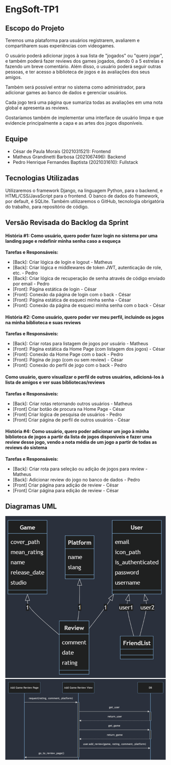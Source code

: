# EngSoft-TP1

## Escopo do Projeto
Teremos uma plataforma para usuários registrarem, avaliarem e compartiharem suas experiências com videogames. 

O usuário poderá adicionar jogos à sua lista de "jogados" ou "quero jogar", e também poderá fazer reviews dos games jogados, dando 0 a 5 estrelas e fazendo um breve comentário. Além disso, o usuário poderá seguir outras pessoas, e ter acesso a biblioteca de jogos e às avaliações dos seus amigos.

Também será possível entrar no sistema como administrador, para adicionar games ao banco de dados e gerenciar usuários.

Cada jogo terá uma página que sumariza todas as avaliações em uma nota global e apresenta as reviews.

Gostaríamos também de implementar uma interface de usuário limpa e que evidencie principalmente a capa e as artes dos jogos disponíveis.


## Equipe
* César de Paula Morais (2021031521): Frontend
* Matheus Grandinetti Barbosa (2021067496): Backend
* Pedro Henrique Fernandes Baptista (2021031610): Fullstack

## Tecnologias Utilizadas
Utilizaremos o framework Django, na linguagem Python, para o backend, e HTML/CSS/JavaScript para o frontend. O banco de dados do framework, por default, é SQLite.
Também utilizaremos o GitHub, tecnologia obrigatória do trabalho, para repositório de código.

## Versão Revisada do Backlog da Sprint
#### História #1: Como usuário, quero poder fazer login no sistema por uma landing page e redefinir minha senha caso a esqueça
**Tarefas e Responsáveis:**
* [Back]: Criar lógica de login e logout - Matheus
* [Back]: Criar lógica e middlewares de token JWT, autenticação de role, etc. - Pedro
* [Back]: Criar lógica de recuperação de senha através de código enviado por email - Pedro
* [Front]: Página estática de login - César
* [Front]: Conexão da página de login com o back - César
* [Front]: Página estática de esqueci minha senha - César
* [Front]: Conexão da página de esqueci minha senha com o back - César

#### História #2: Como usuário, quero poder ver meu perfil, incluindo os jogos na minha biblioteca e suas reviews
**Tarefas e Responsáveis:**
* [Back]: Criar rotas para listagem de jogos por usuário - Matheus
* [Front]: Página estática da Home Page (com listagem dos jogos) - César
* [Front]: Conexão da Home Page com o back - Pedro
* [Front]: Página de jogo (com ou sem review) - César
* [Front]: Conexão do perfil de jogo com o back - Pedro

#### Como usuário, quero visualizar o perfil de outros usuários, adicioná-los à lista de amigos e ver suas bibliotecas/reviews
**Tarefas e Responsáveis:**
* [Back]: Criar rotas retornando outros usuários - Matheus
* [Front] Criar botão de procura na Home Page - César
* [Front] Criar lógica de pesquisa de usuários - Pedro
* [Front] Criar página de perfil de outros usuários - César

#### História #4: Como usuário, quero poder adicionar um jogo à minha biblioteca de jogos a partir da lista de jogos disponíveis e fazer uma review desse jogo, vendo a nota média de um jogo a partir de todas as reviews do sistema
**Tarefas e Responsáveis:**
* [Back]: Criar rota para seleção ou adição de jogos para review - Matheus
* [Back]: Adicionar review do jogo no banco de dados - Pedro
* [Front] Criar página para adição de review - César
* [Front] Criar página para edição de review - César

## Diagramas UML
![alt text](<readme_images/diagrama_de_classe.png>)
![alt text](<readme_images/diagrama_de_seq.png>)